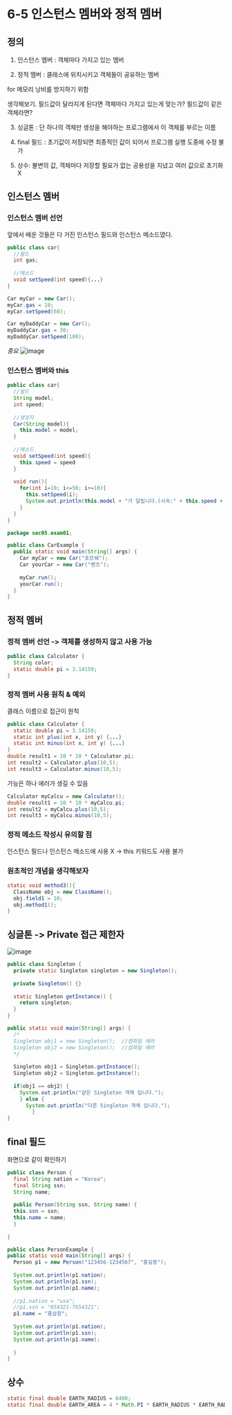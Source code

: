 # 6-5 인스턴스 멤버와 정적 멤버

## 정의
1. 인스턴스 멤버 : 객체마다 가지고 있는 멤버

2. 정적 멤버 : 클래스에 위치시키고 객체들이 공유하는 멤버

for 메모리 낭비를 방지하기 위함

생각해보기. 필드값이 달라지게 된다면 객체마다 가지고 있는게 맞는가? 필드값이 같은 객체라면?

3. 싱글톤 : 단 하나의 객체만 생성을 해야하는 프로그램에서 이 객체를 부르는 이름

4. final 필드 : 초기값이 저장되면 최종적인 값이 되어서 프로그램 실행 도중에 수정 불가 

5. 상수: 불변의 값, 객체마다 저장할 필요가 없는 공용성을 지녔고 여러 값으로 초기화 X 

## 인스턴스 멤버
### 인스턴스 멤버 선언
앞에서 배운 것들은 다 거진 인스턴스 필드와 인스턴스 메소드였다. 
```java
public class car{
  //필드
  int gas;
  
  //메소드
  void setSpeed(int speed){...}
}

Car myCar = new Car();
myCar.gas = 10;
myCar.setSpeed(60);

Car myDaddyCar = new Car();
myDaddyCar.gas = 30;
myDaddyCar.setSpeed(100);
```

*중요*
![image](https://user-images.githubusercontent.com/81745747/128310733-024050bb-e2c4-4e72-8140-78f932a9840b.png)

### 인스턴스 멤버와 this
```java
public class car{
  //필드
  String model;
  int speed;
  
  //생성자
  Car(String model){
    this.model = model;
  }
  
  //메소드
  void setSpeed(int speed){
    this.speed = speed
  }
  
  void run(){
    for(int i=10; i<=50; i+=10){
      this.setSpeed(i);
      System.out.println(this.model + "가 달립니다.(시속:" + this.speed + "km/h)");
    }
  }
}
```


```java
package sec05.exam01;

public class CarExample {
  public static void main(String[] args) {
    Car myCar = new Car("포르쉐");
    Car yourCar = new Car("벤츠");
		
    myCar.run();
    yourCar.run();
  }
}
```

## 정적 멤버
### 정적 멤버 선언 -> 객체를 생성하지 않고 사용 가능

```java
public class Calculator {
  String color;
  static double pi = 3.14159;
}
```

### 정적 멤버 사용 원칙 & 예외
클래스 이름으로 접근이 원칙
```java
public class Calculator {
  static double pi = 3.14159;
  static int plus(int x, int y) {...}
  static int minus(int x, int y) {...}
}
double result1 = 10 * 10 * Calculator.pi;
int result2 = Calculator.plus(10,5);
int result3 = Calculator.minus(10,5);
```

가능은 하나 에러가 생길 수 있음
```java
Calculator myCalcu = new Calculator();
double result1 = 10 * 10 * myCalcu.pi;
int result2 = myCalcu.plus(10,5);
int result3 = myCalcu.minus(10,5);
```

### 정적 메소드 작성시 유의할 점
인스턴스 필드나 인스턴스 메소드에 사용 X -> this 키워드도 사용 불가
### 원초적인 개념을 생각해보자
```java
static void method3(){
  ClassName obj = new ClassName();
  obj.field1 = 10;
  obj.method1();
}
```

## 싱글톤  -> Private 접근 제한자
![image](https://user-images.githubusercontent.com/81745747/128315857-f8341aba-4fbb-48e6-87fa-ee7e1a595987.png)

```java
public class Singleton {
  private static Singleton singleton = new Singleton();
	
  private Singleton() {}
	
  static Singleton getInstance() {
    return singleton;
  }
}
```

```java
public static void main(String[] args) {
  /*
  Singleton obj1 = new Singleton();  //컴파일 에러
  Singleton obj2 = new Singleton();  //컴파일 에러
  */
  
  Singleton obj1 = Singleton.getInstance();
  Singleton obj2 = Singleton.getInstance();
  
  if(obj1 == obj2) {
    System.out.println("같은 Singleton 객체 입니다.");
    } else {
      System.out.println("다른 Singleton 객체 입니다.");
        }
}

```

## final 필드
화면으로 같이 확인하기
```java
public class Person {
  final String nation = "Korea";
  final String ssn;
  String name;
		
  public Person(String ssn, String name) {
  this.ssn = ssn;
  this.name = name;
  }
	
}
```

```java
public class PersonExample {
public static void main(String[] args) {
  Person p1 = new Person("123456-1234567", "홍길동");
		
  System.out.println(p1.nation);
  System.out.println(p1.ssn);
  System.out.println(p1.name);
		
  //p1.nation = "usa";
  //p1.ssn = "654321-7654321";
  p1.name = "홍삼원";
		
  System.out.println(p1.nation);
  System.out.println(p1.ssn);
  System.out.println(p1.name);
  
  }
}
```

## 상수
```java
static final double EARTH_RADIUS = 6400;
static final double EARTH_AREA = 4 * Math.PI * EARTH_RADIUS * EARTH_RADIUS;
```
